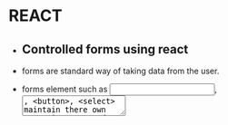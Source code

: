# REACT

- ## Controlled forms using react

 - forms are standard way of taking data from the user.
 - forms element such as <input>, <textarea>, <button>, <select> 
   maintain there own state in react and update it based on the 
   user input.
 
 - Controlled components are those components in which handlers      functions are used to update the element state so that both the    state are same.

 - In controlled form the state of both the form and component are    so that every change will be reflected to the user.

### Example for Creating controlled forms.

- We are implementing the controlled forms in the contact component so that we will import some components from the reactstrap that will enable us to implement the form we need.

```React
import { Breadcrumb, BreadcrumbItem,
            Button, Form, FormGroup, Label, Input, Col } from 'reactstrap'; 

```

note:- the component should be the class component because we need to update the state based on the input.

- the form which we are going to create is for taking feedback.So  
  the codes are according to that, hence learn it properly so that   you can create it for your used case.

- after creating the class component we will define some state in 
  the constructor using the below code.

```React

 constructor(props) {
        super(props);

        this.state = {
            firstname: '',
            lastname: '',
            telnum: '',
            email: '',
            agree: false,
            contactType: 'Tel.',
            message: ''
        };

        this.handleInputChange = this.handleInputChange.bind        (this);
        this.handleSubmit = this.handleSubmit.bind(this);
        
    }

    handleInputChange(event) {
        const target = event.target;
        const value = target.type === 'checkbox' ? target.checked         : target.value;
        const name = target.name;
    
        this.setState({
          [name]: value
        });
    }

    handleSubmit(event) {
        console.log('Current State is: ' + JSON.stringify        (this.state));
        alert('Current State is: ' + JSON.stringify(this.state));
        event.preventDefault();
    }

```

### Code snippets explained 
 - this.state represents the current state of the function.
 
 - handleInputChange is a method that is used for updating the 
  state of the form component so the change can be seen by the 
  user.
 - handleSubmit is the method for handeling the submission of the   form and preventing the page from reloading.

#### Meaning of the some code snippets

- <FormGroup row> here defines the one row of the form. 
- <Col md={10}> col in ReactStrap is same as the div tag in 
  bootStrap and the md={10} is as class col-md-10.
- htmlFor is used cause 'for' is reserved keyword in javascript.
- <FormGroup check> is used for checkboxes in the form.
- <Col md={{size:6, offset: 2}}> here we are two properties to the 
  element so we have to pass it as javascript object.

```React
 <div className="row row-content">
                   <div className="col-12">
                      <h3>Send us your Feedback</h3>
                   </div>
                    <div className="col-12 col-md-9">
                        <Form onSubmit={this.handleSubmit}>
                            <FormGroup row>
                                <Label htmlFor="firstname" md={2}                                    >First Name</Label>
                                <Col md={10}>
                                    <Input type="text"                                      id="firstname"                                       name="firstname"
                                        placeholder="First Name"
                                        value=                                                              {this.state.firstname}
                                        onChange=                                       {this.handleInputChange} />
                                </Col>
                            </FormGroup>
                            <FormGroup row>
                                <Label htmlFor="lastname" md={2}                                     >Last Name</Label>
                                <Col md={10}>
                                    <Input type="text"                                     id="lastname" name="lastname"
                                        placeholder="Last Name"
                                        value=                                         {this.state.lastname}
                                        onChange=                                       {this.handleInputChange} />
                                </Col>                        
                            </FormGroup>
                            <FormGroup row>
                            <Label htmlFor="telnum" md={2}>Contact                                Tel.</Label>
                                <Col md={10}>
                                    <Input type="tel" id="telnum"                                         name="telnum"
                                        placeholder="Tel. number"
                                        value={this.state.telnum}
                                        onChange=                                       {this.handleInputChange} />
                                </Col>
                            </FormGroup>
                            <FormGroup row>
                                <Label htmlFor="email" md={2}                                >Email</Label>
                                <Col md={10}>
                                    <Input type="email" id="email"                                         name="email"
                                        placeholder="Email"
                                        value={this.state.email}
                                        onChange=                                       {this.handleInputChange} />
                                </Col>
                            </FormGroup>
                            <FormGroup row>
                                <Col md={{size: 6, offset: 2}}>
                                    <FormGroup check>
                                        <Label check>
                                    <Input type="checkbox"
                                       name="agree"
                                       checked=                                                          {this.state.agree}
                                          onChange=                                                 {this.handleInputChange} /> {' '}
                                            <strong>May we contact                                          you?</strong>
                                        </Label>
                                    </FormGroup>
                                </Col>
                                <Col md={{size: 3, offset: 1}}>
                                    <Input type="select"                                      name="contactType"
                                            value=                                        {this.state.contactType}
                                            onChange=                                        {this.handleInputChange}>
                                        <option>Tel.</option>
                                        <option>Email</option>
                                    </Input>
                                </Col>
                            </FormGroup>
                            <FormGroup row>
                                <Label htmlFor="message" md={2}                                >Your Feedback</Label>
                                <Col md={10}>
                                    <Input type="textarea"                                     id="message" name="message"
                                        rows="12"
                                        value={this.state.message}
                                        onChange=                                 {this.handleInputChange}></Input>
                                </Col>
                            </FormGroup>
                            <FormGroup row>
                                <Col md={{size: 10, offset: 2}}>
                                    <Button type="submit"                                      color="primary">
                                        Send Feedback
                                    </Button>
                                </Col>
                            </FormGroup>
                        </Form>
                    </div>
               </div>
```

### Simple form Validation 

- for the form validation we will import 'FormFeedback' from the 
  reactstrap.




